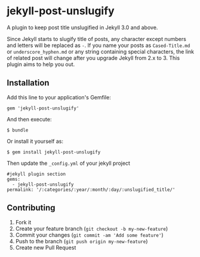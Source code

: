 # jekyll-post-unslugify
A plugin to keep post title unslugified in Jekyll 3.0 and above. 

Since Jekyll starts to slugify title of posts, any character except numbers and letters will be replaced as `-`. If you name your posts as `Cased-Title.md` or `underscore_hyphen.md` or any string containing special characters, the link of related post will change after you upgrade Jekyll from 2.x to 3. This plugin aims to help you out.

## Installation

Add this line to your application's Gemfile:

    gem 'jekyll-post-unslugify'

And then execute:

    $ bundle

Or install it yourself as:

    $ gem install jekyll-post-unslugify
    
Then update the `_config.yml` of your jekyll project

    #jekyll plugin section
    gems:
      - jekyll-post-unslugify
    permalink: '/:categories/:year/:month/:day/:unslugified_title/'

## Contributing

1. Fork it
2. Create your feature branch (`git checkout -b my-new-feature`)
3. Commit your changes (`git commit -am 'Add some feature'`)
4. Push to the branch (`git push origin my-new-feature`)
5. Create new Pull Request
